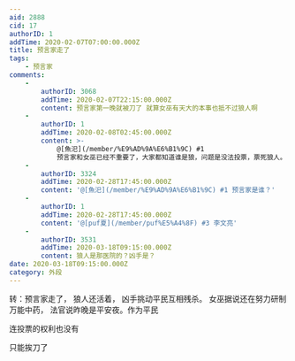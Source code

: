 ```yaml
---
aid: 2888
cid: 17
authorID: 1
addTime: 2020-02-07T07:00:00.000Z
title: 预言家走了
tags:
    - 预言家
comments:
    -
        authorID: 3068
        addTime: 2020-02-07T22:15:00.000Z
        content: 预言家第一晚就被刀了 就算女巫有天大的本事也抵不过狼人啊
    -
        authorID: 1
        addTime: 2020-02-08T02:45:00.000Z
        content: >-
            @[魚汜](/member/%E9%AD%9A%E6%B1%9C) #1
            预言家和女巫已经不重要了，大家都知道谁是狼，问题是没法投票，票死狼人。
    -
        authorID: 3324
        addTime: 2020-02-28T17:45:00.000Z
        content: '@[魚汜](/member/%E9%AD%9A%E6%B1%9C) #1 预言家是谁？'
    -
        authorID: 1
        addTime: 2020-02-28T17:45:00.000Z
        content: '@[puf夏](/member/puf%E5%A4%8F) #3 李文亮'
    -
        authorID: 3531
        addTime: 2020-03-18T09:15:00.000Z
        content: 狼人是那医院的？凶手是？
date: 2020-03-18T09:15:00.000Z
category: 外段
---
```


转：预言家走了， 狼人还活着， 凶手挑动平民互相残杀。 女巫据说还在努力研制万能中药， 法官说昨晚是平安夜。作为平民

连投票的权利也没有

只能挨刀了
